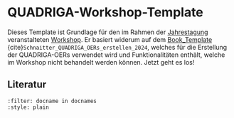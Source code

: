 # QUADRIGA-Workshop-Template

Dieses Template ist Grundlage für den im Rahmen der [Jahrestagung](https://www.quadriga-dk.de/de/quadriga-jahresveranstaltung-2025) veranstalteten [Workshop](https://github.com/quadriga-dk/OER-Workshop). Er basiert widerum auf dem [Book_Template](https://github.com/quadriga-dk/Book_Template) {cite}`Schnaitter_QUADRIGA_OERs_erstellen_2024`, welches für die Erstellung der QUADRIGA-OERs verwendet wird und Funktionalitäten enthält, welche im Workshop nicht behandelt werden können.
Jetzt geht es los!



## Literatur
```{bibliography}
:filter: docname in docnames
:style: plain
```
